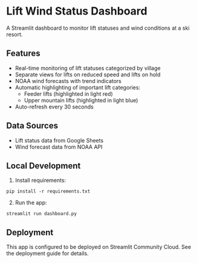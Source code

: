 # Lift Wind Status Dashboard

A Streamlit dashboard to monitor lift statuses and wind conditions at a ski resort.

## Features

- Real-time monitoring of lift statuses categorized by village
- Separate views for lifts on reduced speed and lifts on hold
- NOAA wind forecasts with trend indicators
- Automatic highlighting of important lift categories:
  - Feeder lifts (highlighted in light red)
  - Upper mountain lifts (highlighted in light blue)
- Auto-refresh every 30 seconds

## Data Sources

- Lift status data from Google Sheets
- Wind forecast data from NOAA API

## Local Development

1. Install requirements:
```
pip install -r requirements.txt
```

2. Run the app:
```
streamlit run dashboard.py
```

## Deployment

This app is configured to be deployed on Streamlit Community Cloud. See the deployment guide for details.